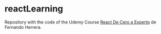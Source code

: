 # reactLearning

Repository with the code of the Udemy Course [React De Cero a Experto](https://www.udemy.com/course/react-cero-experto/) de Fernando Herrera. 
